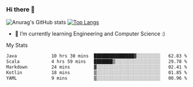 ### Hi there 👋

![Anurag's GitHub stats](https://github-readme-stats.vercel.app/api?username=MatteoIorio11&show_icons=true&theme=dark) 
[![Top Langs](https://github-readme-stats.vercel.app/api/top-langs/?username=MatteoIorio11&theme=dark)](https://github.com/MatteoIorio11/github-readme-stats)

- 🌱 I’m currently learning Engineering and Computer Science :)

<!--
**MatteoIorio11/MatteoIorio11** is a ✨ _special_ ✨ repository because its `README.md` (this file) appears on your GitHub profile.

Here are some ideas to get you started:

- 🔭 I’m currently working on ...
- 🌱 I’m currently learning ...
- 👯 I’m looking to collaborate on ...
- 🤔 I’m looking for help with ...
- 💬 Ask me about ...
- 📫 How to reach me: ...
- 😄 Pronouns: ...
- ⚡ Fun fact: ...
-->
My Stats
<!--START_SECTION:waka-->

```txt
Java             10 hrs 30 mins  ███████████████▓░░░░░░░░░   62.83 %
Scala            4 hrs 59 mins   ███████▒░░░░░░░░░░░░░░░░░   29.78 %
Markdown         24 mins         ▓░░░░░░░░░░░░░░░░░░░░░░░░   02.41 %
Kotlin           18 mins         ▒░░░░░░░░░░░░░░░░░░░░░░░░   01.85 %
YAML             9 mins          ▒░░░░░░░░░░░░░░░░░░░░░░░░   00.96 %
```

<!--END_SECTION:waka-->
